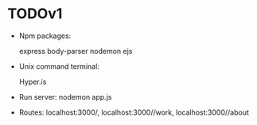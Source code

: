 # TODOv1

- Npm packages:

    express
    body-parser
    nodemon
    ejs

- Unix command terminal: 

    Hyper.is

- Run server: 
    nodemon app.js
    
- Routes: localhost:3000/, localhost:3000//work, localhost:3000//about


